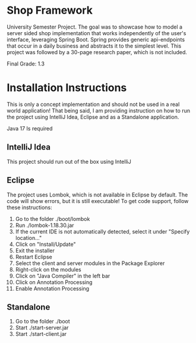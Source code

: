 # Shop Framework

University Semester Project. The goal was to showcase how to model a server sided shop implementation
that works independently of the user's interface, leveraging Spring Boot.
Spring provides generic api-endpoints that occur in a daily business and abstracts it to the simplest level.
This project was followed by a 30-page research paper, which is not included.

Final Grade: 1.3

# Installation Instructions

This is only a concept implementation and should not be used in a real world application!
That being said, I am providing instruction on how to run the project using IntelliJ Idea, Eclipse and as a Standalone
application.

Java 17 Is required

## IntelliJ Idea

This project should run out of the box using IntelliJ

## Eclipse

The project uses Lombok, which is not available in Eclipse by default.
The code will show errors, but it is still executable!
To get code support, follow these instructions:

1. Go to the folder ./boot/lombok
2. Run ./lombok-1.18.30.jar
3. If the current IDE is not automatically detected, select it under "Specify location..."
4. Click on "Install/Update"
5. Exit the installer
6. Restart Eclipse
7. Select the client and server modules in the Package Explorer
8. Right-click on the modules
9. Click on "Java Compiler" in the left bar
10. Click on Annotation Processing
11. Enable Annotation Processing

## Standalone

1. Go to the folder ./boot
2. Start ./start-server.jar
3. Start ./start-client.jar
